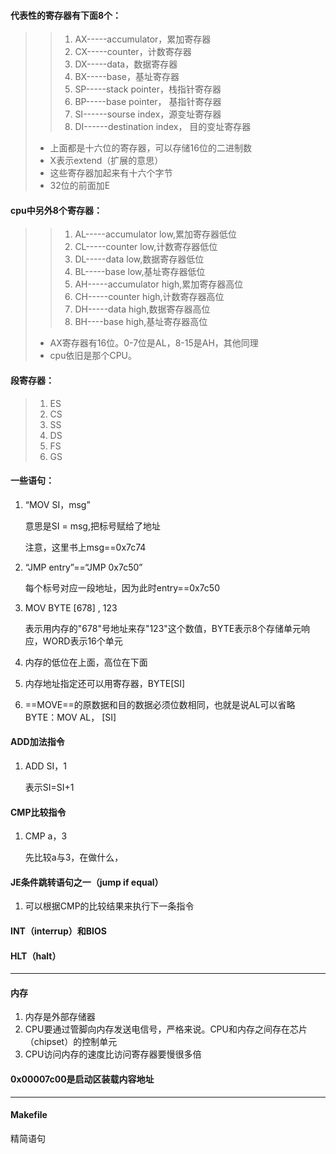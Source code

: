 #### 代表性的寄存器有下面8个：

> > 1. AX-----accumulator，累加寄存器
> > 2. CX-----counter，计数寄存器
> > 3. DX-----data，数据寄存器
> > 4. BX-----base，基址寄存器
> > 5. SP-----stack pointer，栈指针寄存器
> > 6. BP-----base pointer， 基指针寄存器
> > 7. SI------sourse index，源变址寄存器
> > 8. DI------destination index， 目的变址寄存器
>
> - 上面都是十六位的寄存器，可以存储16位的二进制数
> - X表示extend（扩展的意思）
> - 这些寄存器加起来有十六个字节
> - 32位的前面加E

#### cpu中另外8个寄存器：

> > 1. AL-----accumulator low,累加寄存器低位
> > 2. CL-----counter low,计数寄存器低位
> > 3. DL-----data low,数据寄存器低位
> > 4. BL-----base low,基址寄存器低位
> > 5. AH-----accumulator high,累加寄存器高位
> > 6. CH-----counter high,计数寄存器高位
> > 7. DH-----data high,数据寄存器高位
> > 8. BH----base high,基址寄存器高位
>
> - AX寄存器有16位。0-7位是AL，8-15是AH，其他同理
> - cpu依旧是那个CPU。
>

#### 段寄存器：

> 1. ES
> 2. CS
> 3. SS
> 4. DS
> 5. FS
> 6. GS

#### 一些语句：

1. “MOV SI，msg”

   意思是SI = msg,把标号赋给了地址

   注意，这里书上msg==0x7c74

2. “JMP entry”==“JMP 0x7c50”

   每个标号对应一段地址，因为此时entry==0x7c50

3. MOV  BYTE  [678] , 123

   ​	表示用内存的"678"号地址来存"123"这个数值，BYTE表示8个存储单元响应，WORD表示16个单元

4. 内存的低位在上面，高位在下面

5. 内存地址指定还可以用寄存器，BYTE[SI]

6. ==MOVE==的原数据和目的数据必须位数相同，也就是说AL可以省略BYTE：MOV  AL， [SI]

#### ADD加法指令

1. ADD  SI，1

   表示SI=SI+1

#### CMP比较指令

1. CMP  a，3

   先比较a与3，在做什么，

#### JE条件跳转语句之一（jump if equal）

1. 可以根据CMP的比较结果来执行下一条指令

#### INT（interrup）和BIOS

#### HLT（halt）

------



#### 内存

1. 内存是外部存储器
2. CPU要通过管脚向内存发送电信号，严格来说。CPU和内存之间存在芯片（chipset）的控制单元
3. CPU访问内存的速度比访问寄存器要慢很多倍

#### 0x00007c00是启动区装载内容地址

------

#### Makefile

精简语句